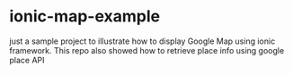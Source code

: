 # ionic-map-example
just a sample project to illustrate how to display Google Map using ionic framework. This repo also showed how to retrieve place info using google place API 
